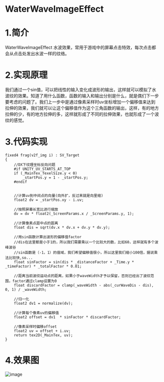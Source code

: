 # WaterWaveImageEffect

# 1.简介
WaterWaveImageEffect 水波效果，常用于游戏中的屏幕点击特效，每次点击都会从点击处发出水波一样的纹络。

# 2.实现原理
我们通过一个sin值，可以把线性的输入变化成波形的输出，这样就可以模拟了水波纹的效果。知道了用什么函数，函数的输入和输出分别是什么，就是偶们下一步要考虑的问题了。我们上一步中是通过像素采样时uv坐标增加一个偏移值来达到拉伸的效果，我们就可以让这个偏移值作为这个三角函数的输出，这样，有的地方拉伸的少，有的地方拉伸的多，这样就形成了不同的拉伸效果，也就形成了一个波纹的感觉。

# 3.代码实现

    fixed4 frag(v2f_img i) : SV_Target
	{
		//DX下纹理坐标反向问题
		#if UNITY_UV_STARTS_AT_TOP
		if (_MainTex_TexelSize.y < 0)
			_startPos.y = 1 - _startPos.y;
		#endif


		//计算uv到中间点的向量(向外扩，反过来就是向里缩)
		float2 dv = _startPos.xy - i.uv;

		//按照屏幕长宽比进行缩放
		dv = dv * float2(_ScreenParams.x / _ScreenParams.y, 1);

		//计算像素点距中点的距离
		float dis = sqrt(dv.x * dv.x + dv.y * dv.y);

		//用sin函数计算出波形的偏移值factor
		//dis在这里都是小于1的，所以我们需要乘以一个比较大的数，比如60，这样就有多个波峰波谷
		//sin函数是（-1，1）的值域，我们希望偏移值很小，所以这里我们缩小100倍，据说乘法比较快,so...
		float sinFactor = sin(dis * _distanceFactor + _Time.y * _timeFactor) * _totalFactor * 0.01;

		//距离当前波纹运动点的距离，如果小于waveWidth才予以保留，否则已经出了波纹范围，factor通过clamp设置为0
		float discardFactor = clamp(_waveWidth - abs(_curWaveDis - dis), 0, 1) / _waveWidth;

		//归一化
		float2 dv1 = normalize(dv);

		//计算每个像素uv的偏移值
		float2 offset = dv1  * sinFactor * discardFactor;

		//像素采样时偏移offset
		float2 uv = offset + i.uv;
		return tex2D(_MainTex, uv);	
	}

# 4.效果图

![image](https://github.com/YESshowMeCode/CollectionOfUnityShader/tree/master/Assets/ShaderList/WaterWaveImageEffect/L4VRGduUqq.gif)
